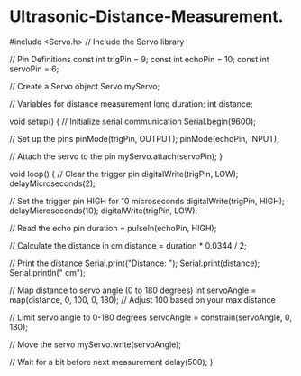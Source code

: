 # Ultrasonic-Distance-Measurement.

#include <Servo.h>  // Include the Servo library

// Pin Definitions
const int trigPin = 9;
const int echoPin = 10;
const int servoPin = 6;

// Create a Servo object
Servo myServo;

// Variables for distance measurement
long duration;
int distance;

void setup() {
  // Initialize serial communication
  Serial.begin(9600);
  
  // Set up the pins
  pinMode(trigPin, OUTPUT);
  pinMode(echoPin, INPUT);
  
  // Attach the servo to the pin
  myServo.attach(servoPin);
}

void loop() {
  // Clear the trigger pin
  digitalWrite(trigPin, LOW);
  delayMicroseconds(2);
  
  // Set the trigger pin HIGH for 10 microseconds
  digitalWrite(trigPin, HIGH);
  delayMicroseconds(10);
  digitalWrite(trigPin, LOW);
  
  // Read the echo pin
  duration = pulseIn(echoPin, HIGH);
  
  // Calculate the distance in cm
  distance = duration * 0.0344 / 2;
  
  // Print the distance
  Serial.print("Distance: ");
  Serial.print(distance);
  Serial.println(" cm");
  
  // Map distance to servo angle (0 to 180 degrees)
  int servoAngle = map(distance, 0, 100, 0, 180);  // Adjust 100 based on your max distance
  
  // Limit servo angle to 0-180 degrees
  servoAngle = constrain(servoAngle, 0, 180);
  
  // Move the servo
  myServo.write(servoAngle);
  
  // Wait for a bit before next measurement
  delay(500);
}
